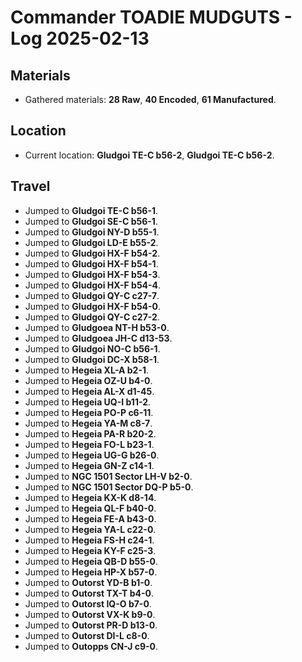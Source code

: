 # Commander TOADIE MUDGUTS - Log 2025-02-13

## Materials
- Gathered materials: **28 Raw**, **40 Encoded**, **61 Manufactured**.

## Location
- Current location: **Gludgoi TE-C b56-2**, **Gludgoi TE-C b56-2**.

## Travel
- Jumped to **Gludgoi TE-C b56-1**.
- Jumped to **Gludgoi SE-C b56-1**.
- Jumped to **Gludgoi NY-D b55-1**.
- Jumped to **Gludgoi LD-E b55-2**.
- Jumped to **Gludgoi HX-F b54-2**.
- Jumped to **Gludgoi HX-F b54-1**.
- Jumped to **Gludgoi HX-F b54-3**.
- Jumped to **Gludgoi HX-F b54-4**.
- Jumped to **Gludgoi QY-C c27-7**.
- Jumped to **Gludgoi HX-F b54-0**.
- Jumped to **Gludgoi QY-C c27-2**.
- Jumped to **Gludgoea NT-H b53-0**.
- Jumped to **Gludgoea JH-C d13-53**.
- Jumped to **Gludgoi NO-C b56-1**.
- Jumped to **Gludgoi DC-X b58-1**.
- Jumped to **Hegeia XL-A b2-1**.
- Jumped to **Hegeia OZ-U b4-0**.
- Jumped to **Hegeia AL-X d1-45**.
- Jumped to **Hegeia UQ-I b11-2**.
- Jumped to **Hegeia PO-P c6-11**.
- Jumped to **Hegeia YA-M c8-7**.
- Jumped to **Hegeia PA-R b20-2**.
- Jumped to **Hegeia FO-L b23-1**.
- Jumped to **Hegeia UG-G b26-0**.
- Jumped to **Hegeia GN-Z c14-1**.
- Jumped to **NGC 1501 Sector LH-V b2-0**.
- Jumped to **NGC 1501 Sector DQ-P b5-0**.
- Jumped to **Hegeia KX-K d8-14**.
- Jumped to **Hegeia QL-F b40-0**.
- Jumped to **Hegeia FE-A b43-0**.
- Jumped to **Hegeia YA-L c22-0**.
- Jumped to **Hegeia FS-H c24-1**.
- Jumped to **Hegeia KY-F c25-3**.
- Jumped to **Hegeia QB-D b55-0**.
- Jumped to **Hegeia HP-X b57-0**.
- Jumped to **Outorst YD-B b1-0**.
- Jumped to **Outorst TX-T b4-0**.
- Jumped to **Outorst IQ-O b7-0**.
- Jumped to **Outorst VX-K b9-0**.
- Jumped to **Outorst PR-D b13-0**.
- Jumped to **Outorst DI-L c8-0**.
- Jumped to **Outopps CN-J c9-0**.

